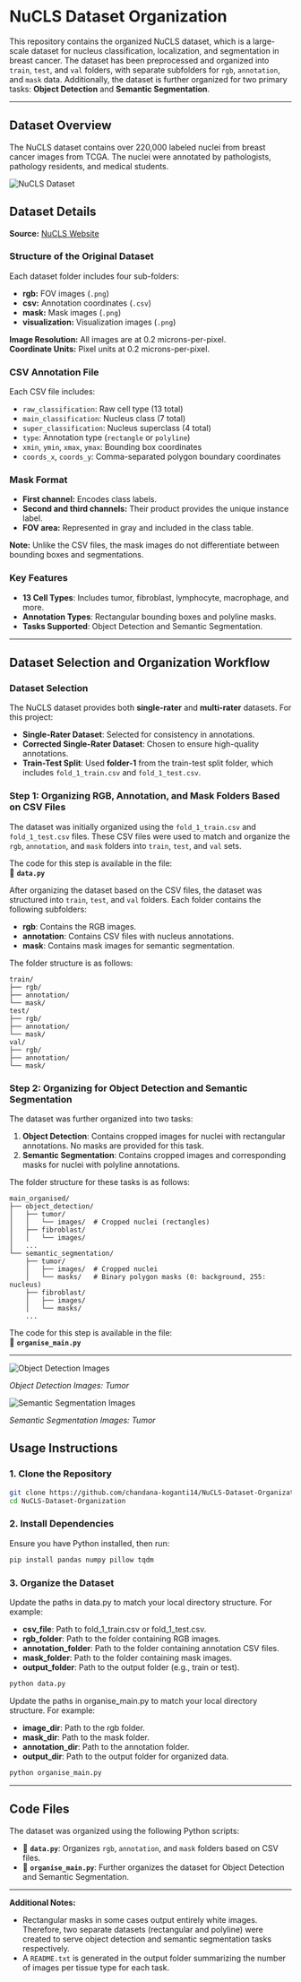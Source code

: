 # NuCLS Dataset Organization

This repository contains the organized NuCLS dataset, which is a large-scale dataset for nucleus classification, localization, and segmentation in breast cancer. The dataset has been preprocessed and organized into `train`, `test`, and `val` folders, with separate subfolders for `rgb`, `annotation`, and `mask` data. Additionally, the dataset is further organized for two primary tasks: **Object Detection** and **Semantic Segmentation**.

---

## Dataset Overview

The NuCLS dataset contains over 220,000 labeled nuclei from breast cancer images from TCGA. The nuclei were annotated by pathologists, pathology residents, and medical students. 

![NuCLS Dataset](images/NuCLS_banner.svg.x20.jpeg)

## Dataset Details

**Source:** [NuCLS Website](https://sites.google.com/view/nucls/home)

### Structure of the Original Dataset

Each dataset folder includes four sub-folders:
- **rgb:** FOV images (`.png`)
- **csv:** Annotation coordinates (`.csv`)
- **mask:** Mask images (`.png`)
- **visualization:** Visualization images (`.png`)

**Image Resolution:** All images are at 0.2 microns-per-pixel.  
**Coordinate Units:** Pixel units at 0.2 microns-per-pixel.

### CSV Annotation File

Each CSV file includes:
- `raw_classification`: Raw cell type (13 total)
- `main_classification`: Nucleus class (7 total)
- `super_classification`: Nucleus superclass (4 total)
- `type`: Annotation type (`rectangle` or `polyline`)
- `xmin`, `ymin`, `xmax`, `ymax`: Bounding box coordinates
- `coords_x`, `coords_y`: Comma-separated polygon boundary coordinates

### Mask Format

- **First channel:** Encodes class labels.
- **Second and third channels:** Their product provides the unique instance label.
- **FOV area:** Represented in gray and included in the class table.

**Note:** Unlike the CSV files, the mask images do not differentiate between bounding boxes and segmentations.


### Key Features
- **13 Cell Types**: Includes tumor, fibroblast, lymphocyte, macrophage, and more.
- **Annotation Types**: Rectangular bounding boxes and polyline masks.
- **Tasks Supported**: Object Detection and Semantic Segmentation.

---

## Dataset Selection and Organization Workflow

### Dataset Selection
The NuCLS dataset provides both **single-rater** and **multi-rater** datasets. For this project:
- **Single-Rater Dataset**: Selected for consistency in annotations.
- **Corrected Single-Rater Dataset**: Chosen to ensure high-quality annotations.
- **Train-Test Split**: Used **folder-1** from the train-test split folder, which includes `fold_1_train.csv` and `fold_1_test.csv`.

### Step 1: Organizing RGB, Annotation, and Mask Folders Based on CSV Files
The dataset was initially organized using the `fold_1_train.csv` and `fold_1_test.csv` files. These CSV files were used to match and organize the `rgb`, `annotation`, and `mask` folders into `train`, `test`, and `val` sets.

The code for this step is available in the file:  
📄 **`data.py`**

After organizing the dataset based on the CSV files, the dataset was structured into `train`, `test`, and `val` folders. Each folder contains the following subfolders:
- **rgb**: Contains the RGB images.
- **annotation**: Contains CSV files with nucleus annotations.
- **mask**: Contains mask images for semantic segmentation.

The folder structure is as follows:

```plaintext
train/
├── rgb/
├── annotation/
└── mask/
test/
├── rgb/
├── annotation/
└── mask/
val/
├── rgb/
├── annotation/
└── mask/
```


### Step 2: Organizing for Object Detection and Semantic Segmentation
The dataset was further organized into two tasks:
1. **Object Detection**: Contains cropped images for nuclei with rectangular annotations. No masks are provided for this task.
2. **Semantic Segmentation**: Contains cropped images and corresponding masks for nuclei with polyline annotations.

The folder structure for these tasks is as follows:

```plaintext
main_organised/
├── object_detection/
│   ├── tumor/
│   │   └── images/  # Cropped nuclei (rectangles)
│   ├── fibroblast/
│   │   └── images/
│   ...
└── semantic_segmentation/
    ├── tumor/
    │   ├── images/  # Cropped nuclei
    │   └── masks/   # Binary polygon masks (0: background, 255: nucleus)
    ├── fibroblast/
    │   ├── images/
    │   └── masks/
    ...

```

The code for this step is available in the file:  
📄 **`organise_main.py`**

---
![Object Detection Images](images/oject_tumor.jpeg)

*Object Detection Images: Tumor*

![Semantic Segmentation Images](images/semantic_tumor.jpeg)

*Semantic Segmentation Images: Tumor*

## Usage Instructions

### 1. Clone the Repository

```bash
git clone https://github.com/chandana-koganti14/NuCLS-Dataset-Organization.git
cd NuCLS-Dataset-Organization
```

### 2. Install Dependencies
Ensure you have Python installed, then run:

```bash
pip install pandas numpy pillow tqdm
```

### 3. Organize the Dataset

Update the paths in data.py to match your local directory structure. For example:

- **csv_file**: Path to fold_1_train.csv or fold_1_test.csv.
- **rgb_folder**: Path to the folder containing RGB images.
- **annotation_folder**: Path to the folder containing annotation CSV files.
- **mask_folder**: Path to the folder containing mask images.
- **output_folder**: Path to the output folder (e.g., train or test).

```bash
python data.py
```

Update the paths in organise_main.py to match your local directory structure. For example:

- **image_dir**: Path to the rgb folder.
- **mask_dir**: Path to the mask folder.
- **annotation_dir**: Path to the annotation folder.
- **output_dir**: Path to the output folder for organized data.

```bash
python organise_main.py
```
---

## Code Files

The dataset was organized using the following Python scripts:
- 📄 **`data.py`**: Organizes `rgb`, `annotation`, and `mask` folders based on CSV files.
- 📄 **`organise_main.py`**: Further organizes the dataset for Object Detection and Semantic Segmentation.

---

**Additional Notes:**
   - Rectangular masks in some cases output entirely white images. Therefore, two separate datasets (rectangular and polyline) were created to serve object detection and semantic segmentation tasks respectively.
   - A `README.txt` is generated in the output folder summarizing the number of images per tissue type for each task.




